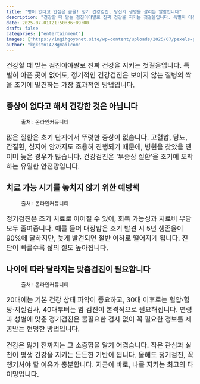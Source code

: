 ```yaml
---
title: "병이 없다고 안심은 금물! 정기 건강검진, 당신의 생명을 살리는 알람입니다"
description: "건강할 때 받는 검진이야말로 진짜 건강을 지키는 첫걸음입니다. 특별히 아픈 곳이 없어도, 정기적인 건강검진은 보이지 않는 질병의 싹을 조기에 발견하는 가장 효과적인 방법입니다."
date: 2025-07-01T21:50:36+09:00
draft: false
categories: ["entertainment"]
images: ["https://ingihgoyonet.site/wp-content/uploads/2025/07/pexels-pixabay-40568-1-1024x683.jpg", "https://ingihgoyonet.site/wp-content/uploads/2025/07/pexels-lazymonkey-1164531-1024x683.jpg", "https://ingihgoyonet.site/wp-content/uploads/2025/07/pexels-karolina-grabowska-4386467-1-683x1024.jpg"]
author: "kgkstn1423gmailcom"
---
```


<p style="font-size:18px">건강할 때 받는 검진이야말로 진짜 건강을 지키는 첫걸음입니다. 특별히 아픈 곳이 없어도, 정기적인 건강검진은 보이지 않는 질병의 싹을 조기에 발견하는 가장 효과적인 방법입니다.</p> <h2 >증상이 없다고 해서 건강한 것은 아닙니다</h2> <figure ><img src="https://ingihgoyonet.site/wp-content/uploads/2025/07/pexels-pixabay-40568-1-1024x683.jpg" alt="" style="aspect-ratio:16/9;object-fit:cover"/><figcaption >출처 : 온라인커뮤니티</figcaption></figure> <p style="font-size:18px">많은 질환은 초기 단계에서 뚜렷한 증상이 없습니다. 고혈압, 당뇨, 간질환, 심지어 암까지도 조용히 진행되기 때문에, 병원을 찾았을 땐 이미 늦은 경우가 많습니다. 건강검진은 ‘무증상 질환’을 조기에 포착하는 유일한 안전망입니다.</p> <h2 >치료 가능 시기를 놓치지 않기 위한 예방책</h2> <figure ><img src="https://ingihgoyonet.site/wp-content/uploads/2025/07/pexels-lazymonkey-1164531-1024x683.jpg" alt="" style="aspect-ratio:16/9;object-fit:cover"/><figcaption >출처 : 온라인커뮤니티</figcaption></figure> <p style="font-size:18px">정기검진은 조기 치료로 이어질 수 있어, 회복 가능성과 치료비 부담 모두 줄여줍니다. 예를 들어 대장암은 조기 발견 시 5년 생존율이 90%에 달하지만, 늦게 발견되면 절반 이하로 떨어지게 됩니다. 진단이 빠를수록 삶의 질도 높아집니다.</p> <h2 >나이에 따라 달라지는 맞춤검진이 필요합니다</h2> <figure ><img src="https://ingihgoyonet.site/wp-content/uploads/2025/07/pexels-karolina-grabowska-4386467-1-683x1024.jpg" alt="" style="aspect-ratio:16/9;object-fit:cover"/><figcaption >출처 : 온라인커뮤니티</figcaption></figure> <p style="font-size:18px">20대에는 기본 건강 상태 파악이 중요하고, 30대 이후로는 혈압·혈당·지질검사, 40대부터는 암 검진이 본격적으로 필요해집니다. 연령과 성별에 맞춘 정기검진은 불필요한 검사 없이 꼭 필요한 정보를 제공받는 현명한 방법입니다.</p> <p style="font-size:18px">건강은 잃기 전까지는 그 소중함을 알기 어렵습니다. 작은 관심과 실천이 평생 건강을 지키는 든든한 기반이 됩니다. 올해도 정기검진, 꼭 챙기셔야 할 이유가 충분합니다. 지금이 바로, 나를 지키는 최고의 타이밍입니다.</p>